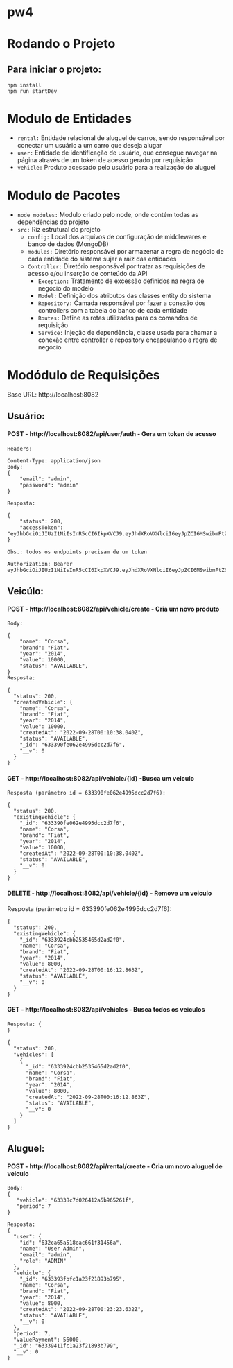 # pw4

# Rodando o Projeto
## Para iniciar o projeto:
```
npm install 
npm run startDev
```
# Modulo de Entidades
- ` rental: ` Entidade relacional de aluguel de carros, sendo responsável por conectar um usuário a um carro que deseja alugar
- ` user: ` Entidade de identificação de usuário, que consegue navegar na página através de um token de acesso gerado por requisição
- ` vehicle: ` Produto acessado pelo usuário para a realização do aluguel


# Modulo de Pacotes
- `node_modules:` Modulo criado pelo node, onde contém todas as dependências do projeto
- `src:` Riz estrutural do projeto
    - `config:` Local dos arquivos de configuração de middlewares e banco de dados (MongoDB)
    - `modules:` Diretório responsável por armazenar a regra de negócio de cada entidade do sistema
  sujar a raiz das entidades
    - `Controller:` Diretório responsável por tratar as requisições de acesso e/ou inserção de conteúdo da API
        - `Exception:` Tratamento de excessão definidos na regra de negócio do modelo
        - `Model:` Definição dos atributos das classes entity do sistema
        - `Repository:` Camada responsável por fazer a conexão dos controllers com a tabela do banco de cada entidade
        - `Routes:` Define as rotas utilizadas para os comandos de requisição
        - `Service:` Injeção de dependência, classe usada para chamar a conexão entre controller e repository encapsulando a regra de negócio


# Modódulo de Requisições
Base URL: http://localhost:8082

## Usuário:

#### POST - http://localhost:8082/api/user/auth - Gera um token de acesso
```
Headers:

Content-Type: application/json
Body:
{
    "email": "admin",
    "password": "admin"
}

Resposta:

{
    "status": 200,
    "accessToken": "eyJhbGciOiJIUzI1NiIsInR5cCI6IkpXVCJ9.eyJhdXRoVXNlciI6eyJpZCI6MSwibmFtZSI6IlVzZXIgVGVzdCAxIiwiZW1haWwiOiJ0ZXN0ZXVzZXIxQGdtYWlsLmNvbSJ9LCJpYXQiOjE2MzM3OTk5MzUsImV4cCI6MTYzMzg4NjMzNX0.2AWPeoHSYUW_nGeLsx6rEOhm99ZfNZ8pQXPTJ0fwbDU"
}

Obs.: todos os endpoints precisam de um token

Authorization: Bearer eyJhbGciOiJIUzI1NiIsInR5cCI6IkpXVCJ9.eyJhdXRoVXNlciI6eyJpZCI6MSwibmFtZSI6IlVzZXIgVGVzdCAxIiwiZW1haWwiOiJ0ZXN0ZXVzZXIxQGdtYWlsLmNvbSJ9LCJpYXQiOjE2MzM3OTk5MzUsImV4cCI6MTYzMzg4NjMzNX0.2AWPeoHSYUW_nGeLsx6rEOhm99ZfNZ8pQXPTJ0fwbDU

```
## Veicúlo:

#### POST - http://localhost:8082/api/vehicle/create - Cria um novo produto
```
Body:

{
    "name": "Corsa",
    "brand": "Fiat",
    "year": "2014",
    "value": 10000,
    "status": "AVAILABLE",
}
Resposta:

{
  "status": 200,
  "createdVehicle": {
    "name": "Corsa",
    "brand": "Fiat",
    "year": "2014",
    "value": 10000,
    "createdAt": "2022-09-28T00:10:38.040Z",
    "status": "AVAILABLE",
    "_id": "633390fe062e4995dcc2d7f6",
    "__v": 0
  }
}
```
#### GET - http://localhost:8082/api/vehicle/{id} -Busca um veiculo
```
Resposta (parâmetro id = 633390fe062e4995dcc2d7f6):

{
  "status": 200,
  "existingVehicle": {
    "_id": "633390fe062e4995dcc2d7f6",
    "name": "Corsa",
    "brand": "Fiat",
    "year": "2014",
    "value": 10000,
    "createdAt": "2022-09-28T00:10:38.040Z",
    "status": "AVAILABLE",
    "__v": 0
  }
}
```

#### DELETE - http://localhost:8082/api/vehicle/{id} - Remove um veiculo
Resposta (parâmetro id = 633390fe062e4995dcc2d7f6):
```
{
  "status": 200,
  "existingVehicle": {
    "_id": "6333924cbb2535465d2ad2f0",
    "name": "Corsa",
    "brand": "Fiat",
    "year": "2014",
    "value": 8000,
    "createdAt": "2022-09-28T00:16:12.863Z",
    "status": "AVAILABLE",
    "__v": 0
  }
}
```
#### GET - http://localhost:8082/api/vehicles - Busca todos os veiculos
```
Resposta: {
}

{
  "status": 200,
  "vehicles": [
    {
      "_id": "6333924cbb2535465d2ad2f0",
      "name": "Corsa",
      "brand": "Fiat",
      "year": "2014",
      "value": 8000,
      "createdAt": "2022-09-28T00:16:12.863Z",
      "status": "AVAILABLE",
      "__v": 0
    }
  ]
}
```
## Aluguel:

#### POST - http://localhost:8082/api/rental/create - Cria um novo aluguel de veiculo
```
Body:
{
   "vehicle": "63338c7d026412a5b965261f",
   "period": 7
}

Resposta:
{
  "user": {
    "id": "632ca65a518eac661f31456a",
    "name": "User Admin",
    "email": "admin",
    "role": "ADMIN"
  },
  "vehicle": {
    "_id": "633393fbfc1a23f21893b795",
    "name": "Corsa",
    "brand": "Fiat",
    "year": "2014",
    "value": 8000,
    "createdAt": "2022-09-28T00:23:23.632Z",
    "status": "AVAILABLE",
    "__v": 0
  },
  "period": 7,
  "valuePayment": 56000,
  "_id": "63339411fc1a23f21893b799",
  "__v": 0
}
```
